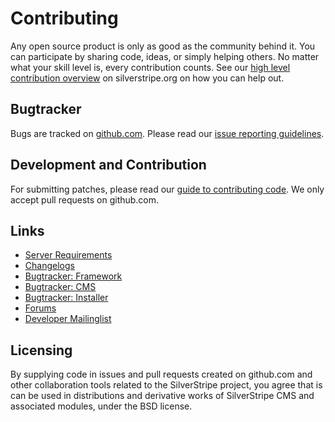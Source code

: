 # Contributing

Any open source product is only as good as the community behind it. You can participate by sharing code, ideas, or simply helping others. No matter what your skill level is, every contribution counts. See our [high level contribution overview](http://silverstripe.org/contributing-to-silverstripe) on silverstripe.org on how you can help out. 

## Bugtracker ##

Bugs are tracked on [github.com](https://github.com/silverstripe/framework/issues). 
Please read our [issue reporting guidelines](http://doc.silverstripe.org/framework/en/misc/contributing/issues).

## Development and Contribution ##

For submitting patches, please read our [guide to contributing code](http://doc.silverstripe.org/framework/en/misc/contributing/code). We only accept pull requests on github.com.

## Links ##

 * [Server Requirements](http://doc.silverstripe.org/framework/en/installation/server-requirements)
 * [Changelogs](http://doc.silverstripe.org/framework/en/changelogs/)
 * [Bugtracker: Framework](https://github.com/silverstripe/silverstripe-framework/issues)
 * [Bugtracker: CMS](https://github.com/silverstripe/silverstripe-cms/issues)
 * [Bugtracker: Installer](https://github.com/silverstripe/silverstripe-installer/issues)
 * [Forums](http://silverstripe.org/forums)
 * [Developer Mailinglist](https://groups.google.com/forum/#!forum/silverstripe-dev)

## Licensing

By supplying code in issues and pull requests created on github.com and other collaboration tools
related to the SilverStripe project, you agree that is can be used in distributions and derivative works of 
SilverStripe CMS and associated modules, under the BSD license.